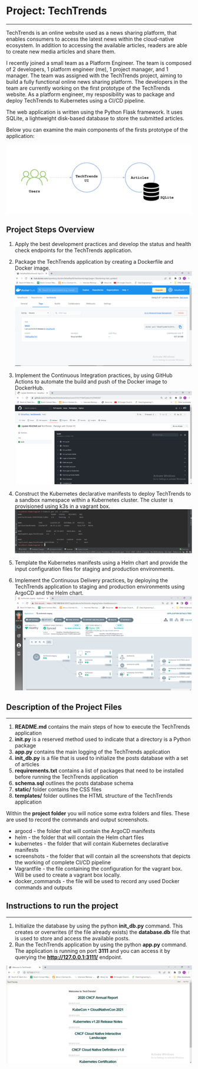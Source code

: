 # Project: TechTrends 
---
TechTrends is an online website used as a news sharing platform, that enables consumers to access the latest news within the cloud-native ecosystem. In addition to accessing the available articles, readers are able to create new media articles and share them.

I recently joined a small team as a Platform Engineer. The team is composed of 2 developers, 1 platform engineer (me), 1 project manager, and 1 manager. The team was assigned with the TechTrends project, aiming to build a fully functional online news sharing platform. The developers in the team are currently working on the first prototype of the TechTrends website. As a platform engineer, my resposibility was to package and deploy TechTrends to Kubernetes using a CI/CD pipeline.

The web application is written using the Python Flask framework. It uses SQLite, a lightweight disk-based database to store the submitted articles.

Below you can examine the main components of the firsts prototype of the application:

![TechTrends web application components](TechTrendsComponents.png)

## Project Steps Overview
1) Apply the best development practices and develop the status and health check endpoints for the TechTrends application.

2) Package the TechTrends application by creating a Dockerfile and Docker image.
![Dockerfile and Docker image](screenshots\ci-dockerhub.png)

3) Implement the Continuous Integration practices, by using GitHub Actions to automate the build and push of the Docker image to DockerHub.
![GitHub Actions](screenshots/ci-github-actions.png)

4) Construct the Kubernetes declarative manifests to deploy TechTrends to a sandbox namespace within a Kubernetes cluster. The cluster is provisioned using k3s in a vagrant box. 
![Kubernetes declarative manifests](screenshots/kubernetes-declarative-manifests.png)

5) Template the Kubernetes manifests using a Helm chart and provide the input configuration files for staging and production environments.

6) Implement the Continuous Delivery practices, by deploying the TechTrends application to staging and production environments using ArgoCD and the Helm chart. 
![Continuous Delivery using ArgoCD](screenshots/argocd-techtrends-staging.png)

## Description of the Project Files
---
1) **README.md** contains the main steps of how to execute the TechTrends application
2) **__init__.py** is a reserved method used to indicate that a directory is a Python package
3) **app.py** contains the main logging of the TechTrends application
4) **init_db.py** is a file that is used to initialize the posts database with a set of articles
5) **requirements.txt** contains a list of packages that need to be installed before running the TechTrends application
6) **schema.sql** outlines the posts database schema
7) **static/** folder contains the CSS files
8) **templates/** folder outlines the HTML structure of the TechTrends application

Within the **project folder** you will notice some extra folders and files. These are used to record the commands and output screenshots.

- argocd - the folder that will contain the ArgoCD manifests
- helm - the folder that will contain the Helm chart files
- kubernetes - the folder that will contain Kubernetes declarative manifests
- screenshots - the folder that will contain all the screenshots that depicts the working of complete  CI/CD pipeline
- Vagrantfile - the file containing the configuration for the vagrant box. Will be used to create a vagrant box locally.
- docker_commands - the file will be used to record any used Docker commands and outputs

## Instructions to run the project
---
1) Initialize the database by using the python **init_db.py** command. This creates or overwrites (if the file already exists) the **database.db** file that is used to store and access the available posts.
2) Run the TechTrends application by using the python **app.py** command. The application is running on port **3111** and you can access it by querying the **http://127.0.0.1:3111/** endpoint.

![TechTrends Application](screenshots/docker-run-local.png)


